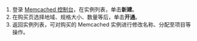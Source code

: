 
1. 登录 [Memcached 控制台](https://console.cloud.tencent.com/memcached)，在实例列表，单击**新建**。
2. 在购买页选择地域、规格大小、数量等后，单击**开通**。
3. 返回实例列表，可对购买的 Memcached 实例进行修改名称、分配至项目等操作。
